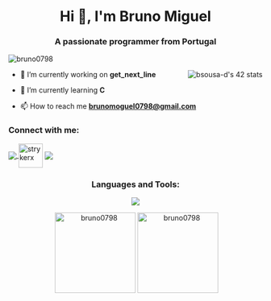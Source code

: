 <h1 align="center">Hi 👋, I'm Bruno Miguel</h1>
<h3 align="center">A passionate programmer from Portugal</h3>

<p align="left"> <img src="https://komarev.com/ghpvc/?username=bruno0798&label=Profile%20views&color=0e75b6&style=flat" alt="bruno0798" /> </p>

<a href="https://github.com/oakoudad/badge42"><img align="right" src="https://badge.mediaplus.ma/greenbinary/bsousa-d?1337Badge=off&UM6P=off" alt="bsousa-d's 42 stats" /></a>

- 🔭 I’m currently working on **get_next_line**

- 🌱 I’m currently learning **C**

- 📫 How to reach me **brunomoguel0798@gmail.com**

<h3 align="left">Connect with me:</h3>
<p align="left">
 <a href="https://instagram.com/brunomiguel.7" target="blank">
    <img align="center" src="https://skillicons.dev/icons?i=instagram" />
  </a>
<a href="https://www.leetcode.com/strykerx" target="blank"><img align="center" src="https://raw.githubusercontent.com/rahuldkjain/github-profile-readme-generator/master/src/images/icons/Social/leet-code.svg" alt="strykerx" height="48" width="48" /></a>
  <a href="https://www.linkedin.com/in/bruno-miguel-59945424a/" target="blank">
    <img align="center" src="https://skillicons.dev/icons?i=linkedin" />
  </a>
</p>


<h3 align="center">Languages and Tools:</h3>
<p align="center">
  <a href="https://skillicons.dev">
    <img src="https://skillicons.dev/icons?i=c,java,css,html,linux,vscode" />
  </a>
</p>

<p align="center" >&nbsp;<img height="160em" src="https://github-readme-stats.vercel.app/api?username=bruno0798&show_icons=true&locale=en&theme=chartreuse-dark&bg_color=00000000&icon_color=0ef047" alt="bruno0798" />
<img height="160em" src="https://github-readme-stats.vercel.app/api/top-langs?username=bruno0798&show_icons=true&locale=en&layout=compact&theme=chartreuse-dark&bg_color=00000000&icon_color=0ef047" alt="bruno0798" /></p>
